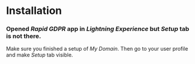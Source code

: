 # Installation

### Opened _Rapid GDPR_ app in _Lightning Experience_ but _Setup_ tab is not there.
 
 Make sure you finished a setup of _My Domain_. Then go to your user profile and make _Setup_ tab visible.

